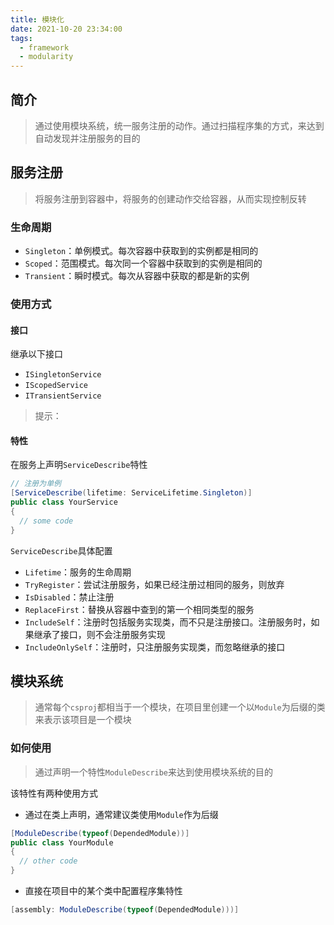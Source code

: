 ```yaml
---
title: 模块化
date: 2021-10-20 23:34:00
tags:
  - framework
  - modularity
---
```


## 简介

> 通过使用模块系统，统一服务注册的动作。通过扫描程序集的方式，来达到自动发现并注册服务的目的

## 服务注册

> 将服务注册到容器中，将服务的创建动作交给容器，从而实现控制反转

### 生命周期

- `Singleton`：单例模式。每次容器中获取到的实例都是相同的
- `Scoped`：范围模式。每次同一个容器中获取到的实例是相同的
- `Transient`：瞬时模式。每次从容器中获取的都是新的实例

### 使用方式

#### 接口

继承以下接口

- `ISingletonService`
- `IScopedService`
- `ITransientService`

> 提示：

#### 特性

在服务上声明`ServiceDescribe`特性

```csharp
// 注册为单例
[ServiceDescribe(lifetime: ServiceLifetime.Singleton)]
public class YourService
{
  // some code
}
```

`ServiceDescribe`具体配置

- `Lifetime`：服务的生命周期
- `TryRegister`：尝试注册服务，如果已经注册过相同的服务，则放弃
- `IsDisabled`：禁止注册
- `ReplaceFirst`：替换从容器中查到的第一个相同类型的服务
- `IncludeSelf`：注册时包括服务实现类，而不只是注册接口。注册服务时，如果继承了接口，则不会注册服务实现
- `IncludeOnlySelf`：注册时，只注册服务实现类，而忽略继承的接口

## 模块系统

> 通常每个`csproj`都相当于一个模块，在项目里创建一个以`Module`为后缀的类来表示该项目是一个模块

### 如何使用

> 通过声明一个特性`ModuleDescribe`来达到使用模块系统的目的

该特性有两种使用方式

- 通过在类上声明，通常建议类使用`Module`作为后缀

```csharp YourModule.cs
[ModuleDescribe(typeof(DependedModule))]
public class YourModule
{
  // other code
}
```

- 直接在项目中的某个类中配置程序集特性

```csharp SomeClass.cs
[assembly: ModuleDescribe(typeof(DependedModule)))]
```

